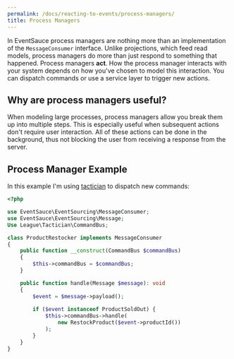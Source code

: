 ```yaml
---
permalink: /docs/reacting-to-events/process-managers/
title: Process Managers
---
```


In EventSauce process managers are nothing more than an implementation of
the `MessageConsumer` interface. Unlike projections, which feed read models, process
managers do more than just respond to something that happened. Process
managers **act**. How the process manager interacts with your system depends
on how you've chosen to model this interaction. You can dispatch commands or
use a service layer to trigger new actions.

## Why are process managers useful?

When modeling large processes, process managers allow you break them up into
multiple steps. This is especially useful when subsequent actions don't require
user interaction. All of these actions can be done in the background, thus not
blocking the user from receiving a response from the server.


## Process Manager Example

In this example I'm using [tactician](https://tactician.thephpleague.com) to
dispatch new commands:

```php
<?php

use EventSauce\EventSourcing\MessageConsumer;
use EventSauce\EventSourcing\Message;
Use League\Tactician\CommandBus;

class ProductRestocker implements MessageConsumer
{
    public function __construct(CommandBus $commandBus)
    {
        $this->commandBus = $commandBus;
    }

    public function handle(Message $message): void
    {
        $event = $message->payload();
        
        if ($event instanceof ProductSoldOut) {
            $this->commandBus->handle(
                new RestockProduct($event->productId())
            );
        }
    }
}
```
